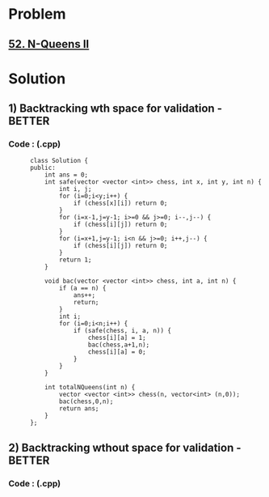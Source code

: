 # Problem

## [52. N-Queens II](https://leetcode.com/problems/n-queens-ii/)


# Solution 

## 1) Backtracking wth space for validation - BETTER

      
      
      
   ### Code : (.cpp)
    
          class Solution {
          public:
              int ans = 0;
              int safe(vector <vector <int>> chess, int x, int y, int n) {
                  int i, j;
                  for (i=0;i<y;i++) {
                      if (chess[x][i]) return 0;
                  }
                  for (i=x-1,j=y-1; i>=0 && j>=0; i--,j--) {
                      if (chess[i][j]) return 0;
                  }
                  for (i=x+1,j=y-1; i<n && j>=0; i++,j--) {
                      if (chess[i][j]) return 0;
                  }
                  return 1;
              }

              void bac(vector <vector <int>> chess, int a, int n) {
                  if (a == n) {
                      ans++;
                      return;
                  }
                  int i;
                  for (i=0;i<n;i++) {
                      if (safe(chess, i, a, n)) {
                          chess[i][a] = 1;
                          bac(chess,a+1,n);
                          chess[i][a] = 0;
                      }
                  }
              }

              int totalNQueens(int n) {
                  vector <vector <int>> chess(n, vector<int> (n,0));
                  bac(chess,0,n);
                  return ans;
              }
          };
          


## 2) Backtracking wthout space for validation - BETTER

      
   
      
   ### Code : (.cpp)
   
            
   
